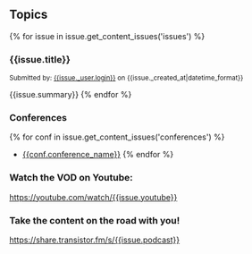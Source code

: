 ## Topics
{% for issue in issue.get_content_issues('issues') %}
### {{issue.title}}

<small>Submitted by: [{{issue._user.login}}]({{issue._user.url}}) on {{issue._created_at|datetime_format}}</small>

{{issue.summary}}
{% endfor %}

### Conferences

{% for conf in issue.get_content_issues('conferences') %}
* [{{conf.conference_name}}]({{conf.url}})
{% endfor %}


### Watch the VOD on Youtube:
https://youtube.com/watch/{{issue.youtube}}

### Take the content on the road with you!
https://share.transistor.fm/s/{{issue.podcast}}
